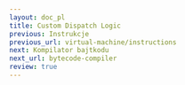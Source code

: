 ```yaml
---
layout: doc_pl
title: Custom Dispatch Logic
previous: Instrukcje
previous_url: virtual-machine/instructions
next: Kompilator bajtkodu
next_url: bytecode-compiler
review: true
---
```

